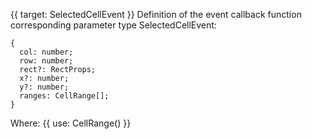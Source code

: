 {{ target: SelectedCellEvent }}
Definition of the event callback function corresponding parameter type SelectedCellEvent:

```
{
  col: number;
  row: number;
  rect?: RectProps;
  x?: number;
  y?: number;
  ranges: CellRange[];
}
```
Where:
{{ use: CellRange() }}